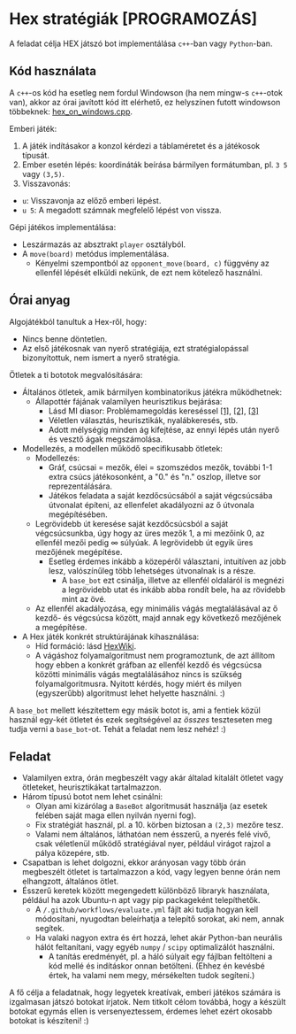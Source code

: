# Hex stratégiák [PROGRAMOZÁS]

A feladat célja HEX játszó bot implementálása `c++`-ban vagy `Python`-ban.

## Kód használata

A `c++`-os kód ha esetleg nem fordul Windowson (ha nem mingw-s `c++`-otok van),
akkor az órai javított kód itt elérhető, ez helyszínen futott windowson többeknek:
[hex_on_windows.cpp](https://github.com/bmeszit/algolab/blob/main/lab6/hf1-hex/hex_on_windows.cpp).

Emberi játék:

1. A játék indításakor a konzol kérdezi a táblaméretet és a játékosok típusát.
2. Ember esetén lépés: koordináták beírása bármilyen formátumban, pl. `3 5` vagy `(3,5)`.
3. Visszavonás:
  - `u`: Visszavonja az előző emberi lépést.
  - `u 5`: A megadott számnak megfelelő lépést von vissza.

Gépi játékos implementálása:

- Leszármazás az absztrakt `player` osztályból.
- A `move(board)` metódus implementálása.
  - Kényelmi szempontból az `opponent_move(board, c)` függvény az ellenfél lépését elküldi nekünk, de ezt nem kötelező használni.

## Órai anyag

Algojátékból tanultuk a Hex-ről, hogy:

- Nincs benne döntetlen.
- Az első játékosnak van nyerő stratégiája, ezt stratégialopással bizonyítottuk, nem ismert a nyerő stratégia.

Ötletek a ti bototok megvalósítására:

- Általános ötletek, amik bármilyen kombinatorikus játékra működhetnek:
  - Állapottér fájának valamilyen heurisztikus bejárása:
    - Lásd MI diasor: Problémamegoldás kereséssel [[1]][KERES-1], [[2]][KERES-2], [[3]][KERES-3]
    - Véletlen választás, heurisztikák, nyalábkeresés, stb.
    - Adott mélységig minden ág kifejtése, az ennyi lépés után nyerő és vesztő ágak megszámolása.
- Modellezés, a modellen működő specifikusabb ötletek:
  - Modellezés:
    - Gráf, csúcsai = mezők, élei = szomszédos mezők, további 1-1 extra csúcs játékosonként, a "0." és "n." oszlop, illetve sor reprezentálására.
    - Játékos feladata a saját kezdőcsúcsából a saját végcsúcsába útvonalat építeni, az ellenfelet akadályozni az ő útvonala megépítésében.
  - Legrövidebb út keresése saját kezdőcsúcsból a saját végcsúcsunkba, úgy hogy az üres mezők $1$, a mi mezőink $0$, az ellenfél mezői pedig $\infty$ súlyúak. A legrövidebb út egyik üres mezőjének megépítése.
    - Esetleg érdemes inkább a közepéről választani, intuitíven az jobb lesz, valószínűleg több lehetséges útvonalnak is a része.
      - A `base_bot` ezt csinálja, illetve az ellenfél oldaláról is megnézi a legrövidebb utat és inkább abba rondít bele, ha az rövidebb mint az övé.
  - Az ellenfél akadályozása, egy minimális vágás megtalálásával az ő kezdő- és végcsúcsa között, majd annak egy következő mezőjének a megépítése.
- A Hex játék konkrét struktúrájának kihasználása:
  - Híd formáció: lásd [HexWiki](https://www.hexwiki.net/index.php/Basic_(strategy_guide)#The_bridge).
  - A vágáshoz folyamalgoritmust nem programoztunk, de azt állítom hogy ebben a konkrét gráfban az ellenfél kezdő és végcsúcsa közötti minimális vágás megtalálásához nincs is szükség folyamalgoritmusra. Nyitott kérdés, hogy miért és milyen (egyszerűbb) algoritmust lehet helyette használni. :)

A `base_bot` mellett készítettem egy másik botot is, ami a fentiek közül használ egy-két ötletet és ezek segítségével az *összes* teszteseten meg tudja verni a `base_bot`-ot. Tehát a feladat nem lesz nehéz! :)

[KERES-1]: https://vik.wiki/images/1/17/Mi_eloadasdia_2018osz_2.1.1.pdf
[KERES-2]: https://vik.wiki/images/b/b7/Mi_eloadasdia_2018osz_2.1.2.pdf
[KERES-3]: https://vik.wiki/images/c/c5/Mi_eloadasdia_2018osz_3.1.pdf

## Feladat

- Valamilyen extra, órán megbeszélt vagy akár általad kitalált ötletet vagy ötleteket, heurisztikákat tartalmazzon.
- Három típusú botot nem lehet csinálni:
  - Olyan ami kizárólag a `BaseBot` algoritmusát használja (az esetek felében saját maga ellen nyilván nyerni fog).
  - Fix stratégiát használ, pl. a 10. körben biztosan a `(2,3)` mezőre tesz.
  - Valami nem általános, láthatóan nem ésszerű, a nyerés felé vivő, csak véletlenül működő stratégiával nyer, például virágot rajzol a pálya közepére, stb.
- Csapatban is lehet dolgozni, ekkor arányosan vagy több órán megbeszélt ötletet is tartalmazzon a kód, vagy legyen benne órán nem elhangzott, általános ötlet.
- Ésszerű keretek között megengedett különböző libraryk használata, például ha azok Ubuntu-n apt vagy pip packageként telepíthetők.
  - A `/.github/workflows/evaluate.yml` fájlt aki tudja hogyan kell módosítani, nyugodtan beleírhatja a telepítő sorokat, aki nem, annak segítek.
  - Ha valaki nagyon extra és ért hozzá, lehet akár Python-ban neurális hálót feltanítani, vagy egyéb `numpy` / `scipy` optimalizálót használni.
    - A tanítás eredményét, pl. a háló súlyait egy fájlban feltölteni a kód mellé és indításkor onnan betölteni. (Ehhez én kevésbé értek, ha valami nem megy, mérsékelten tudok segíteni.)

A fő célja a feladatnak, hogy legyetek kreatívak, emberi játékos számára is izgalmasan játszó
botokat írjatok. Nem titkolt célom továbbá, hogy a készült botokat egymás ellen is versenyeztessem,
érdemes lehet ezért okosabb botokat is készíteni! :)
